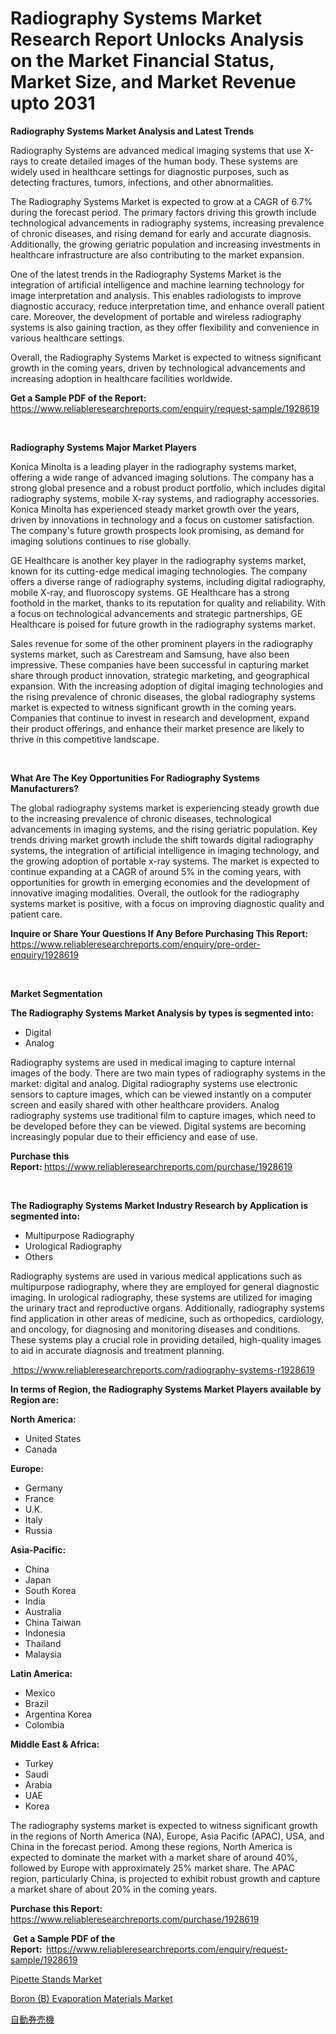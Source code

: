 <p><h1>Radiography Systems Market Research Report Unlocks Analysis on the Market Financial Status, Market Size, and Market Revenue upto 2031</h1></p><p><strong>Radiography Systems Market Analysis and Latest Trends</strong></p>
<p><p>Radiography Systems are advanced medical imaging systems that use X-rays to create detailed images of the human body. These systems are widely used in healthcare settings for diagnostic purposes, such as detecting fractures, tumors, infections, and other abnormalities.</p><p>The Radiography Systems Market is expected to grow at a CAGR of 6.7% during the forecast period. The primary factors driving this growth include technological advancements in radiography systems, increasing prevalence of chronic diseases, and rising demand for early and accurate diagnosis. Additionally, the growing geriatric population and increasing investments in healthcare infrastructure are also contributing to the market expansion.</p><p>One of the latest trends in the Radiography Systems Market is the integration of artificial intelligence and machine learning technology for image interpretation and analysis. This enables radiologists to improve diagnostic accuracy, reduce interpretation time, and enhance overall patient care. Moreover, the development of portable and wireless radiography systems is also gaining traction, as they offer flexibility and convenience in various healthcare settings.</p><p>Overall, the Radiography Systems Market is expected to witness significant growth in the coming years, driven by technological advancements and increasing adoption in healthcare facilities worldwide.</p></p>
<p><strong>Get a Sample PDF of the Report:&nbsp;</strong> <a href="https://www.reliableresearchreports.com/enquiry/request-sample/1928619">https://www.reliableresearchreports.com/enquiry/request-sample/1928619</a></p>
<p>&nbsp;</p>
<p><strong>Radiography Systems Major Market Players</strong></p>
<p><p>Konica Minolta is a leading player in the radiography systems market, offering a wide range of advanced imaging solutions. The company has a strong global presence and a robust product portfolio, which includes digital radiography systems, mobile X-ray systems, and radiography accessories. Konica Minolta has experienced steady market growth over the years, driven by innovations in technology and a focus on customer satisfaction. The company's future growth prospects look promising, as demand for imaging solutions continues to rise globally.</p><p>GE Healthcare is another key player in the radiography systems market, known for its cutting-edge medical imaging technologies. The company offers a diverse range of radiography systems, including digital radiography, mobile X-ray, and fluoroscopy systems. GE Healthcare has a strong foothold in the market, thanks to its reputation for quality and reliability. With a focus on technological advancements and strategic partnerships, GE Healthcare is poised for future growth in the radiography systems market.</p><p>Sales revenue for some of the other prominent players in the radiography systems market, such as Carestream and Samsung, have also been impressive. These companies have been successful in capturing market share through product innovation, strategic marketing, and geographical expansion. With the increasing adoption of digital imaging technologies and the rising prevalence of chronic diseases, the global radiography systems market is expected to witness significant growth in the coming years. Companies that continue to invest in research and development, expand their product offerings, and enhance their market presence are likely to thrive in this competitive landscape.</p></p>
<p>&nbsp;</p>
<p><strong>What Are The Key Opportunities For Radiography Systems Manufacturers?</strong></p>
<p><p>The global radiography systems market is experiencing steady growth due to the increasing prevalence of chronic diseases, technological advancements in imaging systems, and the rising geriatric population. Key trends driving market growth include the shift towards digital radiography systems, the integration of artificial intelligence in imaging technology, and the growing adoption of portable x-ray systems. The market is expected to continue expanding at a CAGR of around 5% in the coming years, with opportunities for growth in emerging economies and the development of innovative imaging modalities. Overall, the outlook for the radiography systems market is positive, with a focus on improving diagnostic quality and patient care.</p></p>
<p><strong>Inquire or Share Your Questions If Any Before Purchasing This Report:</strong> <a href="https://www.reliableresearchreports.com/enquiry/pre-order-enquiry/1928619">https://www.reliableresearchreports.com/enquiry/pre-order-enquiry/1928619</a></p>
<p>&nbsp;</p>
<p><strong>Market Segmentation</strong></p>
<p><strong>The Radiography Systems Market Analysis by types is segmented into:</strong></p>
<p><ul><li>Digital</li><li>Analog</li></ul></p>
<p><p>Radiography systems are used in medical imaging to capture internal images of the body. There are two main types of radiography systems in the market: digital and analog. Digital radiography systems use electronic sensors to capture images, which can be viewed instantly on a computer screen and easily shared with other healthcare providers. Analog radiography systems use traditional film to capture images, which need to be developed before they can be viewed. Digital systems are becoming increasingly popular due to their efficiency and ease of use.</p></p>
<p><strong>Purchase this Report:&nbsp;</strong><a href="https://www.reliableresearchreports.com/purchase/1928619">https://www.reliableresearchreports.com/purchase/1928619</a></p>
<p>&nbsp;</p>
<p><strong>The Radiography Systems Market Industry Research by Application is segmented into:</strong></p>
<p><ul><li>Multipurpose Radiography</li><li>Urological Radiography</li><li>Others</li></ul></p>
<p><p>Radiography systems are used in various medical applications such as multipurpose radiography, where they are employed for general diagnostic imaging. In urological radiography, these systems are utilized for imaging the urinary tract and reproductive organs. Additionally, radiography systems find application in other areas of medicine, such as orthopedics, cardiology, and oncology, for diagnosing and monitoring diseases and conditions. These systems play a crucial role in providing detailed, high-quality images to aid in accurate diagnosis and treatment planning.</p></p>
<p><a href="https://www.reliableresearchreports.com/radiography-systems-r1928619">&nbsp;https://www.reliableresearchreports.com/radiography-systems-r1928619</a></p>
<p><strong>In terms of Region, the Radiography Systems Market Players available by Region are:</strong></p>
<p>
    <p> <strong> North America: </strong>
        <ul>
            <li>United States</li>
            <li>Canada</li>
        </ul>
        </p> 
    <p> <strong> Europe: </strong>
        <ul>
            <li>Germany</li>
            <li>France</li>
            <li>U.K.</li>
            <li>Italy</li>
            <li>Russia</li>
        </ul>
        </p> 
    <p> <strong> Asia-Pacific: </strong>
        <ul>
            <li>China</li>
            <li>Japan</li>
            <li>South Korea</li>
            <li>India</li>
            <li>Australia</li>
            <li>China Taiwan</li>
            <li>Indonesia</li>
            <li>Thailand</li>
            <li>Malaysia</li>
        </ul>
        </p> 
    <p> <strong> Latin America: </strong>
        <ul>
            <li>Mexico</li>
            <li>Brazil</li>
            <li>Argentina Korea</li>
            <li>Colombia</li>
        </ul>
        </p> 
    <p> <strong> Middle East & Africa: </strong>
        <ul>
            <li>Turkey</li>
            <li>Saudi</li>
            <li>Arabia</li>
            <li>UAE</li>
            <li>Korea</li>
        </ul>
    </p>
    </p>
<p><p>The radiography systems market is expected to witness significant growth in the regions of North America (NA), Europe, Asia Pacific (APAC), USA, and China in the forecast period. Among these regions, North America is expected to dominate the market with a market share of around 40%, followed by Europe with approximately 25% market share. The APAC region, particularly China, is projected to exhibit robust growth and capture a market share of about 20% in the coming years.</p></p>
<p><strong>Purchase this Report: </strong><a href="https://www.reliableresearchreports.com/purchase/1928619">https://www.reliableresearchreports.com/purchase/1928619</a></p>
<p>&nbsp;<strong>Get a Sample PDF of the Report:&nbsp;&nbsp;</strong><a href="https://www.reliableresearchreports.com/enquiry/request-sample/1928619">https://www.reliableresearchreports.com/enquiry/request-sample/1928619</a></p>
<p><strong></strong></p>
<p><p><a href="https://github.com/RichRobinson5/Market-Research-Report-List-4/blob/main/pipette-stands-market.md">Pipette Stands Market</a></p><p><a href="https://issuu.com/reportprime-2/docs/boron-b-evaporation-materials-market-size-2030.ppt">Boron (B) Evaporation Materials Market</a></p><p><a href="https://github.com/lily-u-genius/Market-Research-Report-List-1/blob/main/523361048326.md">自動券売機</a></p></p>